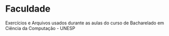 # Faculdade
 Exercícios e Arquivos usados durante as aulas do curso de Bacharelado em Ciência da Computação - UNESP
